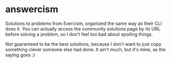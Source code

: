 # answercism
Solutions to problems from Exercism, organized the same way as their CLI does
it. You can actually access the community solutions page by its URL before
solving a problem, so I don't feel too bad about spoiling things.

Not guaranteed to be the best solutions, because I don't want to just copy
something clever someone else had done. It ain't much, but it's mine, as the
saying goes :)
